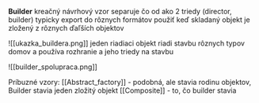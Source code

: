 **Builder**
kreačný návrhový vzor
separuje čo od ako
2 triedy (director, builder)
typicky export do rôznych formátov
použiť keď skladaný objekt je zložený z rôznych ďaľších objektov

![[ukazka_buildera.png]]
jeden riadiaci objekt riadi stavbu rôznych typov domov a používa rozhranie a jeho triedy na stavbu

![[builder_spolupraca.png]]

Príbuzné vzory:
[[Abstract_factory]] - podobná, ale stavia rodinu objektov, Builder stavia jeden zložitý objekt
[[Composite]] - to, čo builder stavia